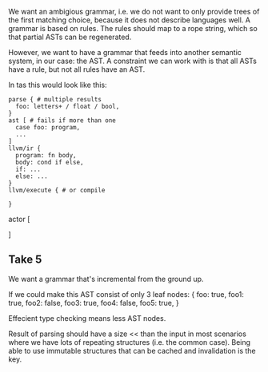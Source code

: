 We want an ambigious grammar, i.e. we do not want to only provide trees of the first matching choice, because it does not describe languages well. A grammar is based on rules. The rules should map to a rope string, which so that partial ASTs can be regenerated.

However, we want to have a grammar that feeds into another semantic system, in our case: the AST.
A constraint we can work with is that all ASTs have a rule, but not all rules have an AST.

In tas this would look like this:

```
parse { # multiple results
  foo: letters+ / float / bool,
}
ast [ # fails if more than one
  case foo: program,
  ...
]
llvm/ir {
  program: fn body,
  body: cond if else,
  if: ...
  else: ...
}
llvm/execute { # or compile
  
}
```


actor [
   
]


## Take 5
We want a grammar that's incremental from the ground up.

If we could make this AST consist of only 3 leaf nodes: 
{
  foo: true,
  foo1: true,
  foo2: false,
  foo3: true,
  foo4: false,
  foo5: true,
}

Effecient type checking means less AST nodes.

Result of parsing should have a size << than the input in most scenarios where we have lots of repeating structures (i.e. the common case).
Being able to use immutable structures that can be cached and invalidation is the key.